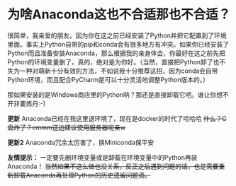 # 为啥Anaconda这也不合适那也不合适？

很简单，我亲爱的朋友。因为你在这之前已经安装了Python并把它配置到了环境里面。事实上Python自带的pip和conda会有很多地方有冲突。如果你已经安装了Python而且准备安装Anaconda，那么根据我的亲身体会，你最好在这之前先把Python的环境变量删了，真的，绝对是为你好。（当然，直接把Python卸了也不失为一种对萌新十分有效的方法，不如说我十分推荐这招，因为conda会自带Python环境，而且配合PyCharm是可以十分灵活地调整Python版本的。）

那如果安装的是Windows商店里的Python呐？那还是直接卸载它吧。谁让你想不开非要炼丹:-)

**更新** Anaconda已经在我这里退环境了，现在是docker的时代了哈哈哈
~~什么？C盘炸了？emmm这边建议使用服务器呢亲w~~

**更新2** Anaconda冗余太厉害了，换Miniconda保平安

**友情提示：** 一定要先删环境变量或是卸载在环境变量中的Python再装Anaconda！ ~~当然如果不这么做也没关系，反正之后遇到问题的话，也是需要重新卸载Anaconda再处理Python的历史遗留问题滴。~~